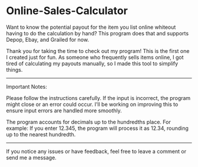 # Online-Sales-Calculator
Want to know the potential payout for the item you list online whiteout having to do the calculation by hand? This program does that and supports Depop, Ebay, and Grailed for now.

Thank you for taking the time to check out my program! This is the first one I created just for fun. As someone who frequently sells items online, I got tired of calculating my payouts manually, so I made this tool to simplify things.

---------------------------------------------------------------------------------------------------------------------------------------------------------------------------------------------------------------------------------------------------------------------------
Important Notes:

Please follow the instructions carefully. If the input is incorrect, the program might close or an error could occur. I'll be working on improving this to ensure input errors are handled more smoothly.

The program accounts for decimals up to the hundredths place. For example: If you enter 12.345, the program will process it as 12.34, rounding up to the nearest hundredth.

---------------------------------------------------------------------------------------------------------------------------------------------------------------------------------------------------------------------------------------------------------------------------
If you notice any issues or have feedback, feel free to leave a comment or send me a message.

